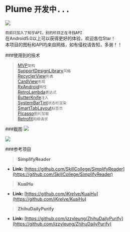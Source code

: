 # Plume `开发中...`
![](https://github.com/Sausure/Plume/blob/master/App/src/main/res/mipmap-xxhdpi/ic_launcher.png)<br/>

`目前只加入了知乎API，别的栏目正在寻找API`<br/>
在Android5.0以上可以获得更好的体验，欢迎各位Star！<br/>
本项目的图标和API均来自网络，如有侵权请告知，多谢！！<br/>

###使用到的技术
>[MVP]()`架构`<br/>
>[SupportDesignLibrary](http://androiddoc.qiniudn.com/tools/support-library/features.html#design)`风格`<br/>
>[RecyclerView]()`列表`<br/>
>[CardView]()`布局`<br/>
>[RxAndroid](https://github.com/ReactiveX/RxAndroid)`特性`<br/>
>[RetroLambda](https://github.com/evant/gradle-retrolambda)`表达式`<br/>
>[ButterKnife](https://github.com/JakeWharton/butterknife)`注入`<br/>
>[SystemBarTint](https://github.com/jgilfelt/SystemBarTint)`状态栏渲染`<br/>
>[SmartTabLayout](https://github.com/ogaclejapan/SmartTabLayout)`标签页`<br/>
>[Picasso](https://github.com/square/picasso)`图片加载`<br/>
>[Retrofit](https://github.com/square/retrofit)`网络请求`<br/>

###截图
![](https://github.com/Sausure/Plume/blob/master/picture/first.png)<br/>


![](https://github.com/Sausure/Plume/blob/master/picture/second.png)<br/>

###参考项目
> **SimplifyReader**
* **Link:** [https://github.com/SkillCollege/SimplifyReader](https://github.com/SkillCollege/SimplifyReader)

> **KuaiHu**
* **Link:** [https://github.com/iKrelve/KuaiHu](https://github.com/iKrelve/KuaiHu)

> **ZhihuDailyPurify**
* **Link:** [https://github.com/izzyleung/ZhihuDailyPurify](https://github.com/izzyleung/ZhihuDailyPurify)<br/>
